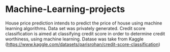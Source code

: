 # Machine-Learning-projects
House price prediction intends to predict the price of house using machine learning algorithms. Data set was privately generated.
Credit score classification is aimed at classifying credit score in order to determine credit worthiness, using machine learning. Datase was take from Kaggle (https://www.kaggle.com/datasets/parisrohan/credit-score-classification)
